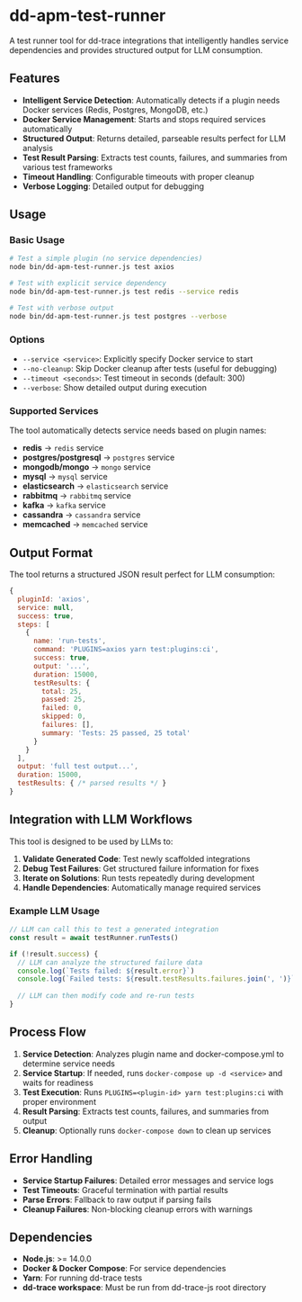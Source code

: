 # dd-apm-test-runner

A test runner tool for dd-trace integrations that intelligently handles service dependencies and provides structured output for LLM consumption.

## Features

- **Intelligent Service Detection**: Automatically detects if a plugin needs Docker services (Redis, Postgres, MongoDB, etc.)
- **Docker Service Management**: Starts and stops required services automatically
- **Structured Output**: Returns detailed, parseable results perfect for LLM analysis
- **Test Result Parsing**: Extracts test counts, failures, and summaries from various test frameworks
- **Timeout Handling**: Configurable timeouts with proper cleanup
- **Verbose Logging**: Detailed output for debugging

## Usage

### Basic Usage

```bash
# Test a simple plugin (no service dependencies)
node bin/dd-apm-test-runner.js test axios

# Test with explicit service dependency
node bin/dd-apm-test-runner.js test redis --service redis

# Test with verbose output
node bin/dd-apm-test-runner.js test postgres --verbose
```

### Options

- `--service <service>`: Explicitly specify Docker service to start
- `--no-cleanup`: Skip Docker cleanup after tests (useful for debugging)
- `--timeout <seconds>`: Test timeout in seconds (default: 300)
- `--verbose`: Show detailed output during execution

### Supported Services

The tool automatically detects service needs based on plugin names:

- **redis** → `redis` service
- **postgres/postgresql** → `postgres` service  
- **mongodb/mongo** → `mongo` service
- **mysql** → `mysql` service
- **elasticsearch** → `elasticsearch` service
- **rabbitmq** → `rabbitmq` service
- **kafka** → `kafka` service
- **cassandra** → `cassandra` service
- **memcached** → `memcached` service

## Output Format

The tool returns a structured JSON result perfect for LLM consumption:

```javascript
{
  pluginId: 'axios',
  service: null,
  success: true,
  steps: [
    {
      name: 'run-tests',
      command: 'PLUGINS=axios yarn test:plugins:ci',
      success: true,
      output: '...',
      duration: 15000,
      testResults: {
        total: 25,
        passed: 25,
        failed: 0,
        skipped: 0,
        failures: [],
        summary: 'Tests: 25 passed, 25 total'
      }
    }
  ],
  output: 'full test output...',
  duration: 15000,
  testResults: { /* parsed results */ }
}
```

## Integration with LLM Workflows

This tool is designed to be used by LLMs to:

1. **Validate Generated Code**: Test newly scaffolded integrations
2. **Debug Test Failures**: Get structured failure information for fixes
3. **Iterate on Solutions**: Run tests repeatedly during development
4. **Handle Dependencies**: Automatically manage required services

### Example LLM Usage

```javascript
// LLM can call this to test a generated integration
const result = await testRunner.runTests()

if (!result.success) {
  // LLM can analyze the structured failure data
  console.log(`Tests failed: ${result.error}`)
  console.log(`Failed tests: ${result.testResults.failures.join(', ')}`)
  
  // LLM can then modify code and re-run tests
}
```

## Process Flow

1. **Service Detection**: Analyzes plugin name and docker-compose.yml to determine service needs
2. **Service Startup**: If needed, runs `docker-compose up -d <service>` and waits for readiness
3. **Test Execution**: Runs `PLUGINS=<plugin-id> yarn test:plugins:ci` with proper environment
4. **Result Parsing**: Extracts test counts, failures, and summaries from output
5. **Cleanup**: Optionally runs `docker-compose down` to clean up services

## Error Handling

- **Service Startup Failures**: Detailed error messages and service logs
- **Test Timeouts**: Graceful termination with partial results
- **Parse Errors**: Fallback to raw output if parsing fails
- **Cleanup Failures**: Non-blocking cleanup errors with warnings

## Dependencies

- **Node.js**: >= 14.0.0
- **Docker & Docker Compose**: For service dependencies
- **Yarn**: For running dd-trace tests
- **dd-trace workspace**: Must be run from dd-trace-js root directory
